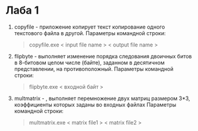 # Лаба 1
1. copyfile - приложение копирует текст копирование одного текстового файла в другой. 
Параметры командной строки:
      > copyfile.exe < input file name > < output file name >
2. flipbyte - выполняет изменение порядка следования двоичных битов в 8-битовом целом числе (байте), заданном в десятичном представлении, на противоположный. 
Параметры командной строки:
      > flipbyte.exe < входной байт >
3. multmatrix - , выполняет перемножение двух матриц размером 3*3, коэффициенты которых заданы во входных файлах
Параметры командной строки:
      > multmatrix.exe < matrix file1 > < matrix file2 >
